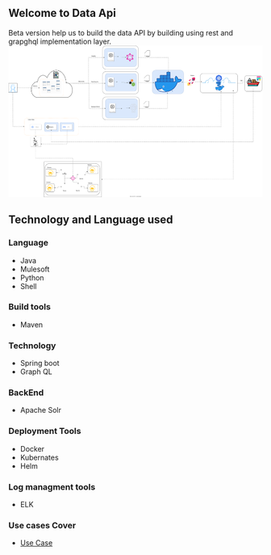 ## Welcome to Data Api 
Beta version help us to build the data API by building using rest and grapghql implementation layer. 
<img src="Design-Overview.svg" alt="Alt Text" style="fill: red; width: 1500px; height: 300px;" />
## Technology and Language used

### Language 
* Java
* Mulesoft
* Python
* Shell
### Build tools
* Maven
### Technology
* Spring boot
* Graph QL

### BackEnd
* Apache Solr

### Deployment Tools
* Docker
* Kubernates
* Helm

### Log managment tools
* ELK
  
### Use cases Cover
* [Use Case](/UseCase.md)

